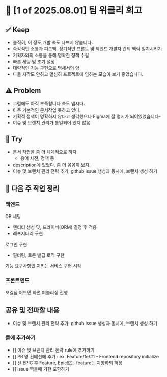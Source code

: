 # 📆 [1 of 2025.08.01] 팀 위클리 회고

## ✅ Keep 
- 솔직히, 이 정도 개발 속도 나쁘지 않습니다.
- 즉각적인 소통과 피드백. 정기적인 프론트 및 백엔드 개발자 간의 맥락 일치시키기
- 기획자와의 소통을 통해 명확한 정책 수립
- 빠른 세팅 및 초기 설정
- 대략적인 기능 구현으로 명세서의 양
- 다들 지각도 안하고 열심히 프로젝트에 임하는 모습이 보기 좋았습니다.


## ⚠️ Problem
- 그럼에도 아직 부족합니다 속도 냅시다.
- 아주 기본적인 문서작업 못하고 있다.
- 기획적 정책이 명확하지 않다고 생각했으나 Figma에 잘 명시가 되어있었습니다-
- 이슈 및 브랜치 관리가 통일되어 있지 않음


## 🔧 Try 

- 문서 작업을 좀 더 체계적으로 하자.
  - 용어 사전, 정책 등
- description에 있었다. 좀 더 꼼꼼히 보자.
- 이슈 및 브랜치 관리 전략 추가: github issue 생성과 동시에, 브랜치 생성 하기


## 🧭 다음 주 작업 정리
### 백엔드
DB 세팅
- 엔티티 생성 및, 드라이버(ORM) 결정 후 적용
- 레포지터리 구현

로그인 구현
- 필터링, 토큰 발급 로직 구현

기능 요구사항민 지키는 서비스 구현 시작

### 프론트엔드
보길님 어드민 화면 퍼블리싱 진행


## 공유 및 전파할 내용

- 이슈 및 브랜치 관리 전략 추가: github issue 생성과 동시에, 브랜치 생성 하기

### 룰에 추가하기
- [] 이슈 및 브랜치 관리 전략 rule에 추가하기
- [] PR 명 컨베션에 추가 : ex. Feature/fe/#1 - Frontend repository initialize
- [] 선 EPIC 후 Feature, Epic없는 feature는 지양하되 허용
- [] issue 찍을때 기한 포함하기